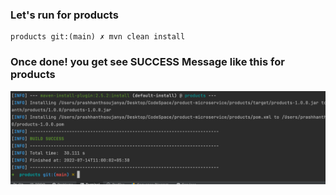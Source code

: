 ### Let's run for products
```
products git:(main) ✗ mvn clean install
```
### Once done! you get see SUCCESS Message like this for products
![](../readme-imgs/products.png)









